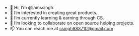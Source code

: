 - 👋 Hi, I’m @iamssingh.
- 👀 I’m interested in creating great products.
- 🌱 I’m currently learning & earning through CS.
- 💞️ I’m looking to collaborate on open source helping projects.
- 📫 You can reach me at ssingh883710@gmail.com

<!---
iamssingh/iamssingh is a ✨ special ✨ repository because its `README.md` (this file) appears on your GitHub profile.
You can click the Preview link to take a look at your changes.
--->
